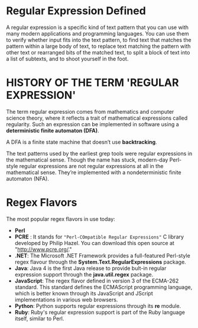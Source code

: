 # Regular Expression Defined

A regular expression is a specific kind of text pattern that you can use with many modern applications and programming languages. You can use them to verify whether input fits into the text pattern, to find text that matches the pattern within a large body of text, to replace text matching the pattern with other text or rearranged bits of the matched text, to split a block of text into a list of subtexts, and to shoot yourself in the foot.

# HISTORY OF THE TERM 'REGULAR EXPRESSION'

The term regular expression comes from mathematics and computer science theory, where it reflects a trait of mathematical expressions called regularity. Such an expression can be implemented in software using a **deterministic finite automaton (DFA)**. 

A DFA is a finite state machine that doesn’t use **backtracking**.

The text patterns used by the earliest grep tools were regular expressions in the mathematical sense. Though the name has stuck, modern-day Perl-style regular expressions are not regular expressions at all in the mathematical sense. They’re implemented with a nondeterministic finite automaton (NFA).

# Regex Flavors

The most popular regex flavors in use today:

+ **Perl**
+ **PCRE** : It stands for ``"Perl-COmpatible Regular Expressions"`` C library developed by Philip Hazel.
You can download this open source at "http://www.pcre.org/."
+ **.NET**: The Microsoft .NET Framework provides a full-featured Perl-style regex flavour through the **System.Text.RegularExpressions** package.
+ **Java**: Java 4 is the first Java release to provide bult-in regular expression support through the **java.util.regex** package.
+ **JavaScript**: The regex flavor defined in version 3 of the ECMA-262 standard. This standard defines the ECMAScript programming language, which is better known through its JavaScript and JScript implementations in various web browsers.
+ **Python**: Python supports regular expressions through its **re** module.
+ **Ruby**: Ruby's regular expression support is part of the Ruby language itself, similar to Perl.